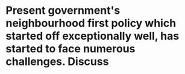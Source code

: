 # Present government's neighbourhood first policy which started off exceptionally well, has started to face numerous challenges. Discuss